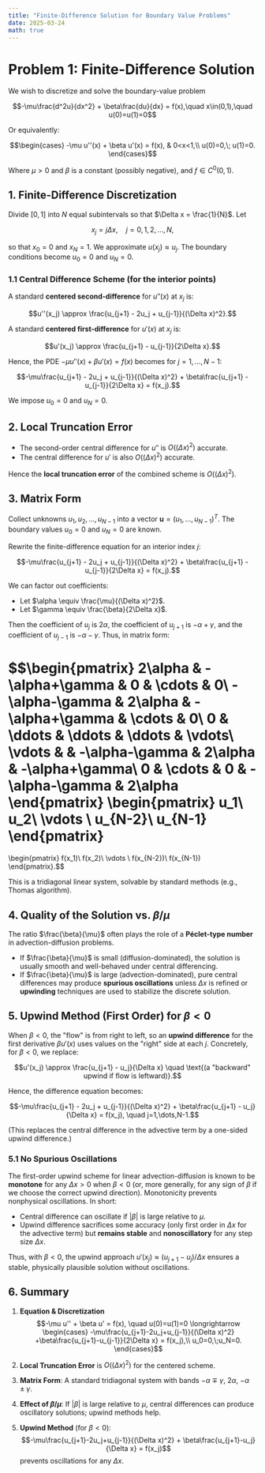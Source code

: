 ```yaml
---
title: "Finite-Difference Solution for Boundary Value Problems"
date: 2025-03-24
math: true
---
```


# Problem 1: Finite-Difference Solution

We wish to discretize and solve the boundary-value problem

$$-\mu\frac{d^2u}{dx^2} + \beta\frac{du}{dx} = f(x),\quad x\in(0,1),\quad u(0)=u(1)=0$$

Or equivalently:

$$\begin{cases}
-\mu u''(x) + \beta u'(x) = f(x), & 0<x<1,\\
u(0)=0,\; u(1)=0.
\end{cases}$$

Where $\mu>0$ and $\beta$ is a constant (possibly negative), and $f\in C^0(0,1)$.

## 1. Finite-Difference Discretization

Divide $[0,1]$ into $N$ equal subintervals so that $\Delta x = \frac{1}{N}$. Let

$$x_j = j\Delta x,\quad j=0,1,2,\dots,N,$$

so that $x_0=0$ and $x_N=1$. We approximate $u(x_j)\approx u_j$. The boundary conditions become $u_0=0$ and $u_N=0$.

### 1.1 Central Difference Scheme (for the interior points)

A standard **centered second-difference** for $u''(x)$ at $x_j$ is:

$$u''(x_j) \approx \frac{u_{j+1} - 2u_j + u_{j-1}}{(\Delta x)^2}.$$

A standard **centered first-difference** for $u'(x)$ at $x_j$ is:

$$u'(x_j) \approx \frac{u_{j+1} - u_{j-1}}{2\Delta x}.$$

Hence, the PDE $-\mu u''(x) + \beta u'(x)=f(x)$ becomes for $j=1,\dots,N-1$:

$$-\mu\frac{u_{j+1} - 2u_j + u_{j-1}}{(\Delta x)^2} + \beta\frac{u_{j+1} - u_{j-1}}{2\Delta x} = f(x_j).$$

We impose $u_0 = 0$ and $u_N=0$.

## 2. Local Truncation Error

- The second-order central difference for $u''$ is $O((\Delta x)^2)$ accurate.
- The central difference for $u'$ is also $O((\Delta x)^2)$ accurate.

Hence the **local truncation error** of the combined scheme is $O((\Delta x)^2)$.

## 3. Matrix Form

Collect unknowns $u_1,u_2,\dots,u_{N-1}$ into a vector $\mathbf{u}=(u_1,\dots,u_{N-1})^T$. The boundary values $u_0=0$ and $u_N=0$ are known.

Rewrite the finite-difference equation for an interior index $j$:

$$-\mu\frac{u_{j+1} - 2u_j + u_{j-1}}{(\Delta x)^2} + \beta\frac{u_{j+1} - u_{j-1}}{2\Delta x} = f(x_j).$$

We can factor out coefficients:
- Let $\alpha \equiv \frac{\mu}{(\Delta x)^2}$.
- Let $\gamma \equiv \frac{\beta}{2\Delta x}$.

Then the coefficient of $u_j$ is $2\alpha$, the coefficient of $u_{j+1}$ is $-\alpha + \gamma$, and the coefficient of $u_{j-1}$ is $-\alpha - \gamma$. Thus, in matrix form:

$$\begin{pmatrix}
2\alpha & -\alpha+\gamma & 0 & \cdots & 0\\
-\alpha-\gamma & 2\alpha & -\alpha+\gamma & \cdots & 0\\
0 & \ddots & \ddots & \ddots & \vdots\\
\vdots & & -\alpha-\gamma & 2\alpha & -\alpha+\gamma\\
0 & \cdots & 0 & -\alpha-\gamma & 2\alpha
\end{pmatrix}
\begin{pmatrix}
u_1\\ u_2\\ \vdots \\ u_{N-2}\\ u_{N-1}
\end{pmatrix}
=
\begin{pmatrix}
f(x_1)\\ f(x_2)\\ \vdots \\ f(x_{N-2})\\ f(x_{N-1})
\end{pmatrix}.$$

This is a tridiagonal linear system, solvable by standard methods (e.g., Thomas algorithm).

## 4. Quality of the Solution vs. $\beta/\mu$

The ratio $\frac{\beta}{\mu}$ often plays the role of a **Péclet-type number** in advection-diffusion problems.

- If $\frac{\beta}{\mu}$ is small (diffusion-dominated), the solution is usually smooth and well-behaved under central differencing.
- If $\frac{\beta}{\mu}$ is large (advection-dominated), pure central differences may produce **spurious oscillations** unless $\Delta x$ is refined or **upwinding** techniques are used to stabilize the discrete solution.

## 5. Upwind Method (First Order) for $\beta<0$

When $\beta<0$, the "flow" is from right to left, so an **upwind difference** for the first derivative $\beta u'(x)$ uses values on the "right" side at each $j$. Concretely, for $\beta<0$, we replace:

$$u'(x_j) \approx \frac{u_{j+1} - u_j}{\Delta x} \quad \text{(a "backward" upwind if flow is leftward)}.$$

Hence, the difference equation becomes:

$$-\mu\frac{u_{j+1} - 2u_j + u_{j-1}}{(\Delta x)^2} + \beta\frac{u_{j+1} - u_j}{\Delta x} = f(x_j), \quad j=1,\dots,N-1.$$

(This replaces the central difference in the advective term by a one-sided upwind difference.)

### 5.1 No Spurious Oscillations

The first-order upwind scheme for linear advection-diffusion is known to be **monotone** for any $\Delta x>0$ when $\beta<0$ (or, more generally, for any sign of $\beta$ if we choose the correct upwind direction). Monotonicity prevents nonphysical oscillations. In short:

- Central difference can oscillate if $|\beta|$ is large relative to $\mu$.
- Upwind difference sacrifices some accuracy (only first order in $\Delta x$ for the advective term) but **remains stable** and **nonoscillatory** for any step size $\Delta x$.

Thus, with $\beta<0$, the upwind approach $u'(x_j)\approx (u_{j+1}-u_j)/\Delta x$ ensures a stable, physically plausible solution without oscillations.

## 6. Summary

1. **Equation & Discretization**  
   $$-\mu u'' + \beta u' = f(x), \quad u(0)=u(1)=0 \longrightarrow \begin{cases}
   -\mu\frac{u_{j+1}-2u_j+u_{j-1}}{(\Delta x)^2} +\beta\frac{u_{j+1}-u_{j-1}}{2\Delta x} = f(x_j),\\
   u_0=0,\;u_N=0.
   \end{cases}$$

2. **Local Truncation Error** is $O((\Delta x)^2)$ for the centered scheme.

3. **Matrix Form**: A standard tridiagonal system with bands $-\alpha\mp \gamma$, $2\alpha$, $-\alpha\pm \gamma$.

4. **Effect of $\beta/\mu$**: If $|\beta|$ is large relative to $\mu$, central differences can produce oscillatory solutions; upwind methods help.

5. **Upwind Method** (for $\beta<0$):
   $$-\mu\frac{u_{j+1}-2u_j+u_{j-1}}{(\Delta x)^2} + \beta\frac{u_{j+1}-u_j}{\Delta x} = f(x_j)$$
   prevents oscillations for any $\Delta x$.


